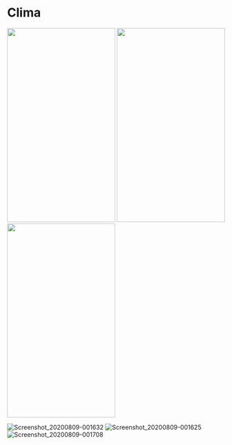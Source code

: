 
# Clima 




<img src="https://user-images.githubusercontent.com/54663987/89912609-5dd44000-dc10-11ea-8911-5853701d95a6.png" width="250" height="450" > 
<img src="https://user-images.githubusercontent.com/54663987/89912622-6167c700-dc10-11ea-85af-cd1d528f63fa.png" width="250" height="450" >
<img src="https://user-images.githubusercontent.com/54663987/89912633-63ca2100-dc10-11ea-9df1-bd2f67561f64.png" width="250" height="450" >


![Screenshot_20200809-001632](https://user-images.githubusercontent.com/54663987/89912609-5dd44000-dc10-11ea-8911-5853701d95a6.png)
![Screenshot_20200809-001625](https://user-images.githubusercontent.com/54663987/89912622-6167c700-dc10-11ea-85af-cd1d528f63fa.png)
![Screenshot_20200809-001708](https://user-images.githubusercontent.com/54663987/89912633-63ca2100-dc10-11ea-9df1-bd2f67561f64.png)
